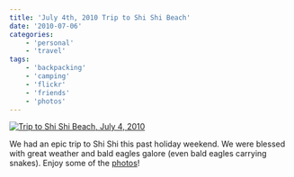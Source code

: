 ```yaml
---
title: 'July 4th, 2010 Trip to Shi Shi Beach'
date: '2010-07-06'
categories:
    - 'personal'
    - 'travel'
tags:
    - 'backpacking'
    - 'camping'
    - 'flickr'
    - 'friends'
    - 'photos'
---
```


[![Trip to Shi Shi Beach, July 4, 2010](https://farm5.static.flickr.com/4114/4766336353_52c9d88f7f.jpg 'Shi Shi Beach, Team 2010')](https://www.flickr.com/photos/brianbehrens/sets/72157624432431018/)

We had an epic trip to Shi Shi this past holiday weekend. We were blessed with great weather and bald eagles galore (even bald eagles carrying snakes). Enjoy some of the [photos](https://www.flickr.com/photos/brianbehrens/sets/72157624432431018/)!
